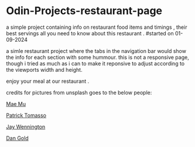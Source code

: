 # Odin-Projects-restaurant-page

a simple project containing info on restaurant food items and timings , their best servings all you need to know about this restaurant .
  #started on 01-09-2024
  
  a simle restaurant project where the tabs in the navigation bar would show the info for each section with some hummour. this is not a responsive page, though i tried as much as i can to make it reponsive to adjust according to the viewports width and height. 

  enjoy your meal at our restaurant .


credits for pictures from unsplash goes to the below people:

<a href="https://unsplash.com/@picoftasty?utm_content=creditCopyText&utm_medium=referral&utm_source=unsplash">Mae Mu</a>

<a href='https://unsplash.com/@impatrickt?utm_content=creditCopyText&utm_medium=referral&utm_source=unsplash'>Patrick Tomasso </a>

<a href="https://unsplash.com/@jaywennington?utm_content=creditCopyText&utm_medium=referral&utm_source=unsplash">Jay Wennington</a>

<a href="https://unsplash.com/@danielcgold?utm_content=creditCopyText&utm_medium=referral&utm_source=unsplash">Dan Gold</a>
